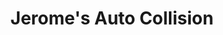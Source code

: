 ---
title: "Jerome's Auto Collision"
url: /port-washington/jeromes-auto-collision/
shop: car repair
---